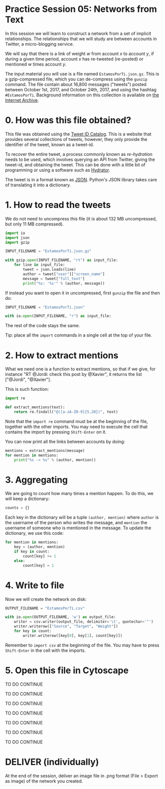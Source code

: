 # Practice Session 05: Networks from Text

In this session we will learn to construct a network from a set of implicit relationships. The relationships that we will study are between accounts in Twitter, a micro-blogging service.

We will say that there is a link of weight *w* from account *x* to account *y*, if during a given time period, account *x* has re-tweeted (re-posted) or mentioned *w* times account *y*.

The input material you will use is a file named `EstamosPorTi.json.gz`. This is a gzip-compressed file, which you can de-compress using the `gunzip` command. The file contain about 16,800 messages ("tweets") posted between October 1st, 2017, and October 24th, 2017, and using the hashtag `#EstamosPorTi`. Background information on this collection is available on [the Internet Archive](https://archive.org/details/EstamosporTIOohmm2018032618831Ids).

# 0. How was this file obtained?

This file was obtained using the [Tweet ID Catalog](https://www.docnow.io/catalog/). This is a website that provides several collections of tweets, however, they only provide the identifier of the tweet, known as a tweet-id.

To recover the entire tweet, a process commonly known as *re-hydration* needs to be used, which involves querying an API from Twitter, giving the tweet-id, and obtaining the tweet. This can be done with a little bit of programming or using a software such as [Hydrator](https://github.com/docnow/hydrator#readme).

The tweet is in a format known as [JSON](https://en.wikipedia.org/wiki/JSON#Example). Python's JSON library takes care of translating it into a dictionary.

# 1. How to read the tweets

We do not need to uncompress this file (it is about 132 MB uncompressed, but only 11 MB compressed).

```python
import io
import json
import gzip

INPUT_FILENAME = "EstamosPorTi.json.gz"

with gzip.open(INPUT_FILENAME, "rt") as input_file:
    for line in input_file:
        tweet = json.loads(line)
        author = tweet["user"]["screen_name"]
        message = tweet["full_text"]
        print("%s: '%s'" % (author, message))
```

If instead you want to open it in uncompressed, first `gunzip` the file and then do:

```python
INPUT_FILENAME = "EstamosPorTi.json"

with io.open(INPUT_FILENAME, "r") as input_file:
```

The rest of the code stays the same.

Tip: place all the `import` commands in a single cell at the top of your file.

# 2. How to extract mentions

What we need one is a function to extract mentions, so that if we give, for instance "RT @Jordi: check this post by @Xavier", it returns the list ["@Jordi", "@Xavier"].

This is such function:

```python
import re

def extract_mentions(text):
    return re.findall("@([a-zA-Z0-9]{5,20})", text)
```

Note that the `import re` command must be at the beginning of the file, together with the other imports. You may need to execute the cell that contains the import by pressing `Shift-Enter` on it.

You can now print all the links between accounts by doing:

```python
mentions = extract_mentions(message)
for mention in mentions:
    print("%s -> %s" % (author, mention))
```

# 3. Aggregating

We are going to count how many times a mention happen. To do this, we will keep a dictionary:

```python
counts = {}
```

Each key in the dictionary will be a tuple `(author, mention)` where `author` is the username of the person who writes the message, and `mention` the username of someone who is mentioned in the message. To update the dictionary, we use this code:

```python
for mention in mentions:
    key = (author, mention)
    if key in count:
        count[key] += 1
    else:
        count[key] = 1
```

# 4. Write to file

Now we will create the network on disk:

```python
OUTPUT_FILENAME = "EstamosPorTi.csv"

with io.open(OUTPUT_FILENAME, 'w') as output_file:
    writer = csv.writer(output_file, delimiter='\t', quotechar='"')
    writer.writerow(["Source", "Target", "Weight"])
    for key in count:
        writer.writerow([key[0], key[1], count[key]])
```

Remember to `import csv` at the beginning of the file. You may have to press `Shift-Enter` in the cell with the imports.

# 5. Open this file in Cytoscape

TO DO CONTINUE

TO DO CONTINUE

TO DO CONTINUE

TO DO CONTINUE

TO DO CONTINUE

TO DO CONTINUE

TO DO CONTINUE 

# DELIVER (individually)

At the end of the session, deliver an image file in .png format (File > Export as image) of the network you created.
